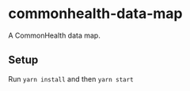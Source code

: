 # commonhealth-data-map

A CommonHealth data map.

## Setup

Run `yarn install` and then `yarn start`

